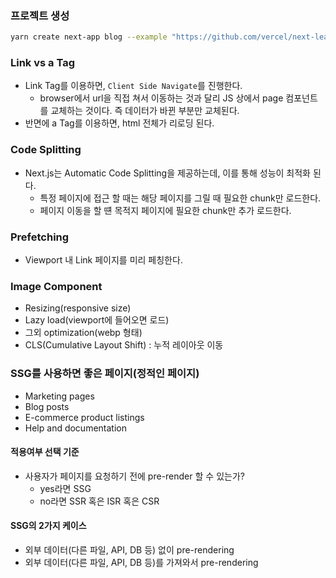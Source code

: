 ### 프로젝트 생성

```bash
yarn create next-app blog --example "https://github.com/vercel/next-learn/tree/master/basics/learn-starter"
```

### Link vs a Tag

- Link Tag를 이용하면, `Client Side Navigate`를 진행한다.
  - browser에서 url을 직접 쳐서 이동하는 것과 달리 JS 상에서 page 컴포넌트를 교체하는 것이다. 즉 데이터가 바뀐 부분만 교체된다.
- 반면에 a Tag를 이용하면, html 전체가 리로딩 된다.

### Code Splitting

- Next.js는 Automatic Code Splitting을 제공하는데, 이를 통해 성능이 최적화 된다.
  - 특정 페이지에 접근 할 때는 해당 페이지를 그릴 때 필요한 chunk만 로드한다.
  - 페이지 이동을 할 떈 목적지 페이지에 필요한 chunk만 추가 로드한다.

### Prefetching

- Viewport 내 Link 페이지를 미리 페칭한다.

### Image Component

- Resizing(responsive size)
- Lazy load(viewport에 들어오면 로드)
- 그외 optimization(webp 형태)
- CLS(Cumulative Layout Shift) : 누적 레이아웃 이동

### SSG를 사용하면 좋은 페이지(정적인 페이지)

- Marketing pages
- Blog posts
- E-commerce product listings
- Help and documentation

#### 적용여부 선택 기준

- 사용자가 페이지를 요청하기 전에 pre-render 할 수 있는가?
  - yes라면 SSG
  - no라면 SSR 혹은 ISR 혹은 CSR

#### SSG의 2가지 케이스

- 외부 데이터(다른 파일, API, DB 등) 없이 pre-rendering
- 외부 데이터(다른 파일, API, DB 등)를 가져와서 pre-rendering
